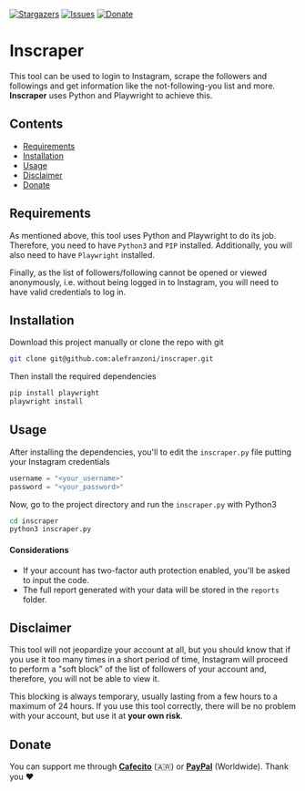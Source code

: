 [![Stargazers][stars-shield]][stars-url]
[![Issues][issues-shield]][issues-url]
[![Donate][donate-shield]][donate-url]

# Inscraper
This tool can be used to login to Instagram, scrape the followers and followings and get information like the not-following-you list and more. **Inscraper** uses Python and Playwright to achieve this.

## Contents
- [Requirements](#requirements)
- [Installation](#installation)
- [Usage](#usage)
- [Disclaimer](#disclaimer)
- [Donate](#donate)

## Requirements
As mentioned above, this tool uses Python and Playwright to do its job. Therefore, you need to have `Python3` and `PIP` installed.  Additionally, you will also need to have `Playwright` installed.

Finally, as the list of followers/following cannot be opened or viewed anonymously, i.e. without being logged in to Instagram, you will need to have valid credentials to log in.

## Installation
Download this project manually or clone the repo with git

```bash
git clone git@github.com:alefranzoni/inscraper.git
```

Then install the required dependencies

```bash
pip install playwright
playwright install
```

## Usage
After installing the dependencies, you'll to edit the `inscraper.py` file putting your Instagram credentials

```py
username = "<your_username>"
password = "<your_password>"
```

Now, go to the project directory and run the `inscraper.py` with Python3

```bash
cd inscraper
python3 inscraper.py
```

#### Considerations
- If your account has two-factor auth protection enabled, you'll be asked to input the code.
- The full report generated with your data will be stored in the `reports` folder. 

## Disclaimer
This tool will not jeopardize your account at all, but you should know that if you use it too many times in a short period of time, Instagram will proceed to perform a "soft block" of the list of followers of your account and, therefore, you will not be able to view it. 

This blocking is always temporary, usually lasting from a few hours to a maximum of 24 hours. If you use this tool correctly, there will be no problem with your account, but use it at **your own risk**.

## Donate
You can support me through [**Cafecito**](https://cafecito.app/alefranzoni) (🇦🇷) or [**PayPal**](https://www.paypal.com/donate/?hosted_button_id=9LR86UDHEKM3Q) (Worldwide). Thank you ❤️

[stars-shield]: https://img.shields.io/github/stars/alefranzoni/inscraper
[stars-url]: https://github.com/alefranzoni/inscraper/stargazers
[issues-shield]: https://img.shields.io/github/issues/alefranzoni/inscraper
[issues-url]: https://github.com/alefranzoni/inscraper/issues
[donate-shield]: https://img.shields.io/badge/$-donate-ff69b4.svg?maxAge=2592000&amp;style=flat
[donate-url]: https://github.com/alefranzoni/inscraper#donate
